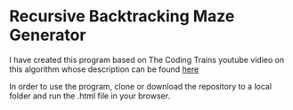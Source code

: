 # Recursive Backtracking Maze Generator

I have created this program based on The Coding Trains youtube vidieo on this algorithm 
whose description can be found [here](https://en.wikipedia.org/wiki/Maze_generation_algorithm#Recursive_backtracker)

In order to use the program, clone or download the repository to a local folder and run the .html file in your browser.
